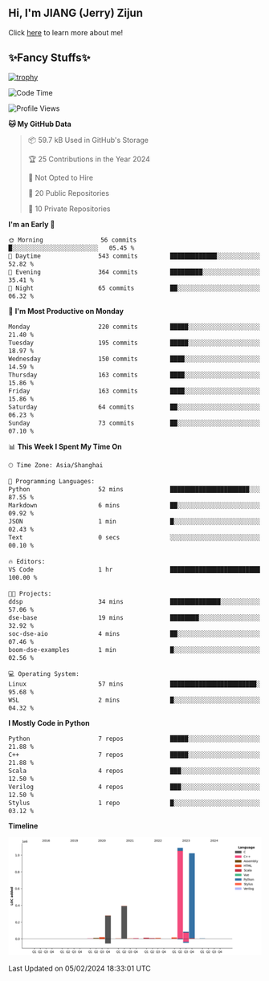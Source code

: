 ## Hi, I'm JIANG (Jerry) Zijun

Click [here](https://jzjerry.github.io/about/) to learn more about me!

## ✨Fancy Stuffs✨
[![trophy](https://github-profile-trophy.vercel.app/?username=jzjerry&theme=onedark)](https://github.com/ryo-ma/github-profile-trophy)
<!--START_SECTION:waka-->
![Code Time](http://img.shields.io/badge/Code%20Time-248%20hrs%2059%20mins-blue)

![Profile Views](http://img.shields.io/badge/Profile%20Views-0-blue)

**🐱 My GitHub Data** 

> 📦 59.7 kB Used in GitHub's Storage 
 > 
> 🏆 25 Contributions in the Year 2024
 > 
> 🚫 Not Opted to Hire
 > 
> 📜 20 Public Repositories 
 > 
> 🔑 10 Private Repositories 
 > 
**I'm an Early 🐤** 

```text
🌞 Morning                56 commits          █░░░░░░░░░░░░░░░░░░░░░░░░   05.45 % 
🌆 Daytime                543 commits         █████████████░░░░░░░░░░░░   52.82 % 
🌃 Evening                364 commits         █████████░░░░░░░░░░░░░░░░   35.41 % 
🌙 Night                  65 commits          ██░░░░░░░░░░░░░░░░░░░░░░░   06.32 % 
```
📅 **I'm Most Productive on Monday** 

```text
Monday                   220 commits         █████░░░░░░░░░░░░░░░░░░░░   21.40 % 
Tuesday                  195 commits         █████░░░░░░░░░░░░░░░░░░░░   18.97 % 
Wednesday                150 commits         ████░░░░░░░░░░░░░░░░░░░░░   14.59 % 
Thursday                 163 commits         ████░░░░░░░░░░░░░░░░░░░░░   15.86 % 
Friday                   163 commits         ████░░░░░░░░░░░░░░░░░░░░░   15.86 % 
Saturday                 64 commits          ██░░░░░░░░░░░░░░░░░░░░░░░   06.23 % 
Sunday                   73 commits          ██░░░░░░░░░░░░░░░░░░░░░░░   07.10 % 
```


📊 **This Week I Spent My Time On** 

```text
🕑︎ Time Zone: Asia/Shanghai

💬 Programming Languages: 
Python                   52 mins             ██████████████████████░░░   87.55 % 
Markdown                 6 mins              ██░░░░░░░░░░░░░░░░░░░░░░░   09.92 % 
JSON                     1 min               █░░░░░░░░░░░░░░░░░░░░░░░░   02.43 % 
Text                     0 secs              ░░░░░░░░░░░░░░░░░░░░░░░░░   00.10 % 

🔥 Editors: 
VS Code                  1 hr                █████████████████████████   100.00 % 

🐱‍💻 Projects: 
ddsp                     34 mins             ██████████████░░░░░░░░░░░   57.06 % 
dse-base                 19 mins             ████████░░░░░░░░░░░░░░░░░   32.92 % 
soc-dse-aio              4 mins              ██░░░░░░░░░░░░░░░░░░░░░░░   07.46 % 
boom-dse-examples        1 min               █░░░░░░░░░░░░░░░░░░░░░░░░   02.56 % 

💻 Operating System: 
Linux                    57 mins             ████████████████████████░   95.68 % 
WSL                      2 mins              █░░░░░░░░░░░░░░░░░░░░░░░░   04.32 % 
```

**I Mostly Code in Python** 

```text
Python                   7 repos             █████░░░░░░░░░░░░░░░░░░░░   21.88 % 
C++                      7 repos             █████░░░░░░░░░░░░░░░░░░░░   21.88 % 
Scala                    4 repos             ███░░░░░░░░░░░░░░░░░░░░░░   12.50 % 
Verilog                  4 repos             ███░░░░░░░░░░░░░░░░░░░░░░   12.50 % 
Stylus                   1 repo              █░░░░░░░░░░░░░░░░░░░░░░░░   03.12 % 
```



**Timeline**

![Lines of Code chart](https://raw.githubusercontent.com/Jzjerry/Jzjerry/main/assets/bar_graph.png)


 Last Updated on 05/02/2024 18:33:01 UTC
<!--END_SECTION:waka-->

